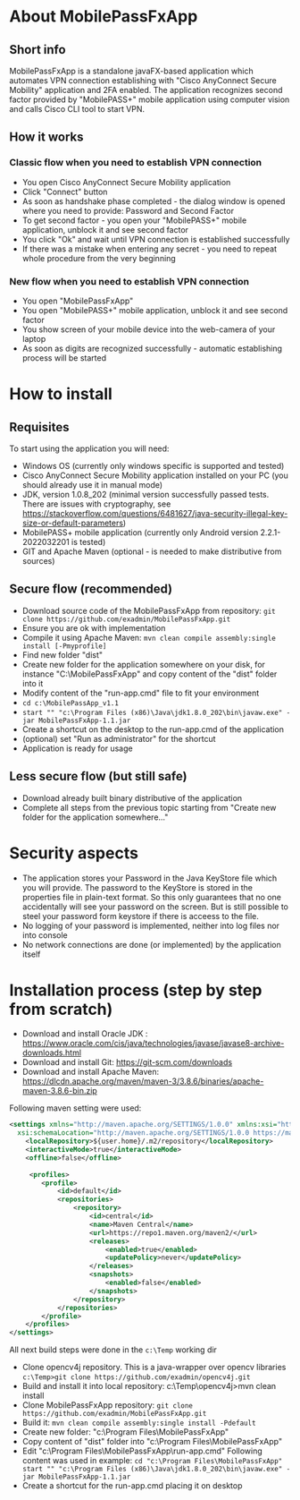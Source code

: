 # About MobilePassFxApp
## Short info
MobilePassFxApp is a standalone javaFX-based application which automates VPN connection establishing with "Cisco AnyConnect Secure Mobility" application and 2FA enabled.
The application recognizes second factor provided by "MobilePASS+" mobile application using computer vision and calls Cisco CLI tool to start VPN.

## How it works
### Classic flow when you need to establish VPN connection
- You open Cisco AnyConnect Secure Mobility application
- Click "Connect" button
- As soon as handshake phase completed - the dialog window is opened where you need to provide: Password and Second Factor
- To get second factor - you open your "MobilePASS+" mobile application, unblock it and see second factor
- You click "Ok" and wait until VPN connection is established successfully
- If there was a mistake when entering any secret - you need to repeat whole procedure from the very beginning

### New flow when you need to establish VPN connection
- You open "MobilePassFxApp"
- You open "MobilePASS+" mobile application, unblock it and see second factor
- You show screen of your mobile device into the web-camera of your laptop
- As soon as digits are recognized successfully - automatic establishing process will be started

# How to install
## Requisites
To start using the application you will need:
- Windows OS (currently only windows specific is supported and tested)
- Cisco AnyConnect Secure Mobility application installed on your PC (you should already use it in manual mode)
- JDK, version 1.0.8_202 (minimal version successfully passed tests. There are issues with cryptography, see https://stackoverflow.com/questions/6481627/java-security-illegal-key-size-or-default-parameters)
- MobilePASS+ mobile application (currently only Android version 2.2.1-2022032201 is tested)
- GIT and Apache Maven (optional - is needed to make distributive from sources)

## Secure flow (recommended)
* Download source code of the MobilePassFxApp from repository: `git clone https://github.com/exadmin/MobilePassFxApp.git`
* Ensure you are ok with implementation
* Compile it using Apache Maven: `mvn clean compile assembly:single install [-Pmyprofile]`
* Find new folder "dist"
* Create new folder for the application somewhere on your disk, for instance "C:\MobilePassFxApp" and copy content of the "dist" folder into it
* Modify content of the "run-app.cmd" file to fit your environment
* `cd c:\MobilePassApp_v1.1`
* `start "" "c:\Program Files (x86)\Java\jdk1.8.0_202\bin\javaw.exe" -jar MobilePassFxApp-1.1.jar`
* Create a shortcut on the desktop to the run-app.cmd of the application
* (optional) set "Run as administrator" for the shortcut
* Application is ready for usage

## Less secure flow (but still safe)
* Download already built binary distributive of the application
* Complete all steps from the previous topic starting from "Create new folder for the application somewhere..."


# Security aspects
- The application stores your Password in the Java KeyStore file which you will provide. The password to the KeyStore is stored in the properties file in plain-text format. So this only guarantees that no one accidentally will see your password on the screen. But is still possible to steel your password form keystore if there is acceess to the file.
- No logging of your password is implemented, neither into log files nor into console
- No network connections are done (or implemented) by the application itself


# Installation process (step by step from scratch)
* Download and install Oracle JDK : https://www.oracle.com/cis/java/technologies/javase/javase8-archive-downloads.html
* Download and install Git: https://git-scm.com/downloads
* Download and install Apache Maven: https://dlcdn.apache.org/maven/maven-3/3.8.6/binaries/apache-maven-3.8.6-bin.zip

Following maven setting were used:
```xml
<settings xmlns="http://maven.apache.org/SETTINGS/1.0.0" xmlns:xsi="http://www.w3.org/2001/XMLSchema-instance"
  xsi:schemaLocation="http://maven.apache.org/SETTINGS/1.0.0 https://maven.apache.org/xsd/settings-1.0.0.xsd">
    <localRepository>${user.home}/.m2/repository</localRepository>
    <interactiveMode>true</interactiveMode>
    <offline>false</offline>
	
	 <profiles>
        <profile>
            <id>default</id>
            <repositories>
				<repository>
					<id>central</id>
					<name>Maven Central</name>
					<url>https://repo1.maven.org/maven2/</url>
					<releases>
						<enabled>true</enabled>
						<updatePolicy>never</updatePolicy>
					</releases>
					<snapshots>
						<enabled>false</enabled>
					</snapshots>
				</repository>
			</repositories>
        </profile>
    </profiles>
</settings>
```

All next build steps were done in the `c:\Temp` working dir
* Clone opencv4j repository. This is a java-wrapper over opencv libraries `c:\Temp>git clone https://github.com/exadmin/opencv4j.git`
* Build and install it into local repository: c:\Temp\opencv4j>mvn clean install
* Clone MobilePassFxApp repository: `git clone https://github.com/exadmin/MobilePassFxApp.git`
* Build it: `mvn clean compile assembly:single install -Pdefault`
* Create new folder: "c:\Program Files\MobilePassFxApp" 
* Copy content of "dist" folder into "c:\Program Files\MobilePassFxApp" 
* Edit "c:\Program Files\MobilePassFxApp\run-app.cmd"
Following content was used in example:
`cd "c:\Program Files\MobilePassFxApp"
start "" "c:\Program Files (x86)\Java\jdk1.8.0_202\bin\javaw.exe" -jar MobilePassFxApp-1.1.jar`
* Create a shortcut for the run-app.cmd placing it on desktop
